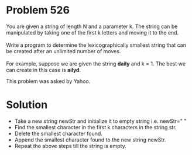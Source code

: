 # Problem 526

You are given a string of length N and a parameter k. The string can be manipulated by taking one of the first k letters and moving it to the end.
<br/>
<br/>
Write a program to determine the lexicographically smallest string that can be created after an unlimited number of moves.
<br/>
<br/>
For example, suppose we are given the string **daily** and k = 1. The best we can create in this case is **ailyd**.

This problem was asked by Yahoo.

# Solution

- Take a new string newStr and initialize it to empty string i.e. newStr=" "
- Find the smallest character in the first k characters in the string str.
- Delete the smallest character found.
- Append the smallest character found to the new string newStr.
- Repeat the above steps till the string is empty.
